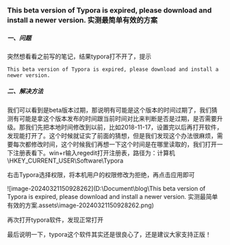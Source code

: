 ### This beta version of Typora is expired, please download and install a newer version. 实测最简单有效的方案

##### 一、问题

突然想看看之前写的笔记，结果typora打不开了，提示

`This beta version of Typora is expired, please download and install a newer version.`

##### 二、解决方法

我们可以看到是beta版本过期，那说明有可能是这个版本的时间过期了，我们猜测有可能是拿这个版本发布的时间跟当前时间对比来判断是否是过期，是否需要升级。那我们先把本地时间修改到以前，比如2018-11-17，设置完以后再打开软件，发现能打开了。这个时候就证实了前面的猜想，但是我们发现这个办法很麻烦，需要每次都修改时间，这个时候我们再想一下这个时间是在哪里读取的，我们打开一下注册表看下。win+r输入regedit打开注册表，路径为：计算机\HKEY_CURRENT_USER\Software\Typora

右击Typora选择权限，将本机用户的权限修改为拒绝，再点击应用即可

![image-20240321150928262](D:\Document\blog\This beta version of Typora is expired, please download and install a newer version. 实测最简单有效的方案.assets\image-20240321150928262.png)

再次打开typora软件，发现正常打开

最后说明一下，typora这个软件其实还是很良心了，还是建议大家支持正版！